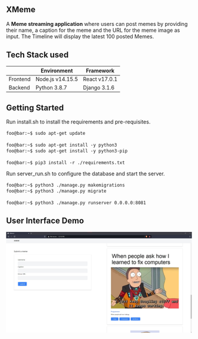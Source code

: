 ## XMeme

A **Meme streaming application** where users can post memes by providing their name, a caption for the meme and the URL for the meme image as input. The Timeline will display the latest 100 posted Memes.

## Tech Stack used

| |Environment | Framework
------------ |------------ | -------------
Frontend | Node.js v14.15.5 | React v17.0.1
Backend | Python 3.8.7 | Django 3.1.6

## Getting Started

Run install.sh to install the requirements and pre-requisites.

```console
foo@bar:~$ sudo apt-get update

foo@bar:~$ sudo apt-get install -y python3    
foo@bar:~$ sudo apt-get install -y python3-pip

foo@bar:~$ pip3 install -r ./requirements.txt  
```

Run server_run.sh to configure the database and start the server.

```console
foo@bar:~$ python3 ./manage.py makemigrations        
foo@bar:~$ python3 ./manage.py migrate

foo@bar:~$ python3 ./manage.py runserver 0.0.0.0:8081

```

## User Interface Demo

![User Interface](./demo.jpg)
